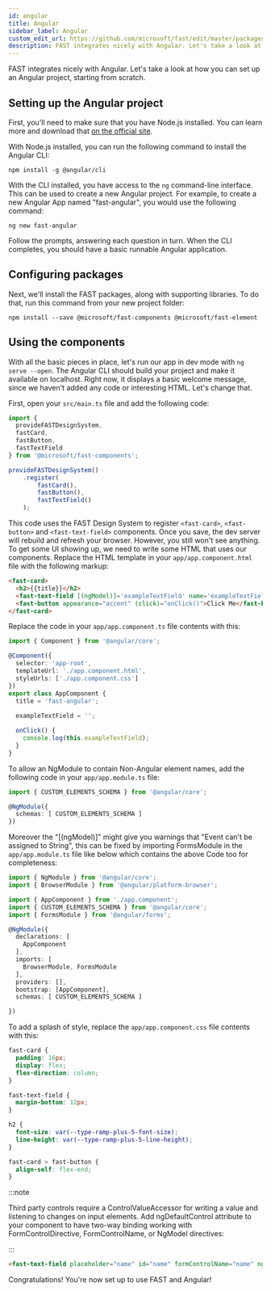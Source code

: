 ```yaml
---
id: angular
title: Angular
sidebar_label: Angular
custom_edit_url: https://github.com/microsoft/fast/edit/master/packages/web-components/fast-foundation/docs/integrations/angular.md
description: FAST integrates nicely with Angular. Let's take a look at how you can set up an Angular project, starting from scratch.
---
```


FAST integrates nicely with Angular. Let's take a look at how you can set up an Angular project, starting from scratch.

## Setting up the Angular project

First, you'll need to make sure that you have Node.js installed. You can learn more and download that [on the official site](https://nodejs.org/).

With Node.js installed, you can run the following command to install the Angular CLI:

```shell
npm install -g @angular/cli
```

With the CLI installed, you have access to the `ng` command-line interface. This can be used to create a new Angular project. For example, to create a new Angular App named "fast-angular", you would use the following command:

```shell
ng new fast-angular
```

Follow the prompts, answering each question in turn. When the CLI completes, you should have a basic runnable Angular application.

## Configuring packages

Next, we'll install the FAST packages, along with supporting libraries. To do that, run this command from your new project folder:

```shell
npm install --save @microsoft/fast-components @microsoft/fast-element
```

## Using the components

With all the basic pieces in place, let's run our app in dev mode with `ng serve --open`. The Angular CLI should build your project and make it available on localhost. Right now, it displays a basic welcome message, since we haven't added any code or interesting HTML. Let's change that.

First, open your `src/main.ts` file and add the following code:

```ts
import { 
  provideFASTDesignSystem, 
  fastCard, 
  fastButton,
  fastTextField
} from '@microsoft/fast-components';

provideFASTDesignSystem()
    .register(
        fastCard(),
        fastButton(),
        fastTextField()
    );
```

This code uses the FAST Design System to register `<fast-card>`, `<fast-button>` and `<fast-text-field>` components. Once you save, the dev server will rebuild and refresh your browser. However, you still won't see anything. To get some UI showing up, we need to write some HTML that uses our components. Replace the HTML template in your `app/app.component.html` file with the following markup:

```html
<fast-card>
  <h2>{{title}}</h2>
  <fast-text-field [(ngModel)]='exampleTextField' name='exampleTextField' ngDefaultControl placeholder="Enter Some Text"></fast-text-field>
  <fast-button appearance="accent" (click)="onClick()">Click Me</fast-button>
</fast-card>
```

Replace the code in your `app/app.component.ts` file contents with this:

```ts
import { Component } from '@angular/core';

@Component({
  selector: 'app-root',
  templateUrl: './app.component.html',
  styleUrls: ['./app.component.css']
})
export class AppComponent {
  title = 'fast-angular';
  
  exampleTextField = '';

  onClick() {
    console.log(this.exampleTextField);
  }
}
```

To allow an NgModule to contain Non-Angular element names, add the following code in your `app/app.module.ts` file:

```ts 
import { CUSTOM_ELEMENTS_SCHEMA } from '@angular/core';

@NgModule({  
  schemas: [ CUSTOM_ELEMENTS_SCHEMA ]
}) 
```

Moreover the "[(ngModel)]" might give you warnings that "Event can't be assigned to String", this can be fixed by importing FormsModule in the `app/app.module.ts` file like below which contains the above Code too for completeness: 
```ts 
import { NgModule } from '@angular/core';
import { BrowserModule } from '@angular/platform-browser';

import { AppComponent } from './app.component';
import { CUSTOM_ELEMENTS_SCHEMA } from '@angular/core';
import { FormsModule } from '@angular/forms';

@NgModule({
  declarations: [
    AppComponent
  ],
  imports: [
    BrowserModule, FormsModule
  ],
  providers: [],
  bootstrap: [AppComponent],
  schemas: [ CUSTOM_ELEMENTS_SCHEMA ]

})
```
To add a splash of style, replace the `app/app.component.css` file contents with this:

```css
fast-card {
  padding: 16px;
  display: flex;
  flex-direction: column;
}

fast-text-field {
  margin-bottom: 12px;
}

h2 {
  font-size: var(--type-ramp-plus-5-font-size);
  line-height: var(--type-ramp-plus-5-line-height);
}

fast-card > fast-button {
  align-self: flex-end;
}
```

:::note

Third party controls require a ControlValueAccessor for writing a value and listening to changes on input elements. Add ngDefaultControl attribute to your component to have two-way binding working with FormControlDirective, FormControlName, or NgModel directives:

:::

```html
<fast-text-field placeholder="name" id="name" formControlName="name" ngDefaultControl></fast-text-field>
```

Congratulations! You're now set up to use FAST and Angular!
